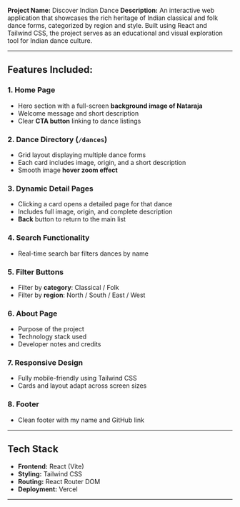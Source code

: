 **Project Name:** Discover Indian Dance
**Description:**
An interactive web application that showcases the rich heritage of Indian classical and folk dance forms, categorized by region and style. Built using React and Tailwind CSS, the project serves as an educational and visual exploration tool for Indian dance culture.

---

## Features Included:

### 1. **Home Page**

- Hero section with a full-screen **background image of Nataraja**
- Welcome message and short description
- Clear **CTA button** linking to dance listings

### 2. **Dance Directory (`/dances`)**

- Grid layout displaying multiple dance forms
- Each card includes image, origin, and a short description
- Smooth image **hover zoom effect**

### 3. **Dynamic Detail Pages**

- Clicking a card opens a detailed page for that dance
- Includes full image, origin, and complete description
- **Back** button to return to the main list

### 4. **Search Functionality**

- Real-time search bar filters dances by name

### 5. **Filter Buttons**

- Filter by **category**: Classical / Folk
- Filter by **region**: North / South / East / West

### 6. **About Page**

- Purpose of the project
- Technology stack used
- Developer notes and credits

### 7. **Responsive Design**

- Fully mobile-friendly using Tailwind CSS
- Cards and layout adapt across screen sizes

### 8. **Footer**

- Clean footer with my name and GitHub link

---

## Tech Stack

- **Frontend:** React (Vite)
- **Styling:** Tailwind CSS
- **Routing:** React Router DOM
- **Deployment:** Vercel

---

